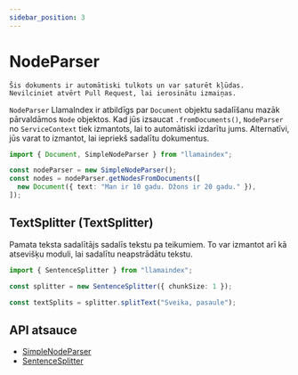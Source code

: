 ```yaml
---
sidebar_position: 3
---
```


# NodeParser

`Šis dokuments ir automātiski tulkots un var saturēt kļūdas. Nevilciniet atvērt Pull Request, lai ierosinātu izmaiņas.`

`NodeParser` LlamaIndex ir atbildīgs par `Document` objektu sadalīšanu mazāk pārvaldāmos `Node` objektos. Kad jūs izsaucat `.fromDocuments()`, `NodeParser` no `ServiceContext` tiek izmantots, lai to automātiski izdarītu jums. Alternatīvi, jūs varat to izmantot, lai iepriekš sadalītu dokumentus.

```typescript
import { Document, SimpleNodeParser } from "llamaindex";

const nodeParser = new SimpleNodeParser();
const nodes = nodeParser.getNodesFromDocuments([
  new Document({ text: "Man ir 10 gadu. Džons ir 20 gadu." }),
]);
```

## TextSplitter (TextSplitter)

Pamata teksta sadalītājs sadalīs tekstu pa teikumiem. To var izmantot arī kā atsevišķu moduli, lai sadalītu neapstrādātu tekstu.

```typescript
import { SentenceSplitter } from "llamaindex";

const splitter = new SentenceSplitter({ chunkSize: 1 });

const textSplits = splitter.splitText("Sveika, pasaule");
```

## API atsauce

- [SimpleNodeParser](../../api/classes/SimpleNodeParser.md)
- [SentenceSplitter](../../api/classes/SentenceSplitter.md)
